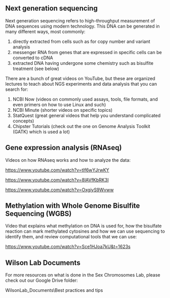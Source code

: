 ## Next generation sequencing
Next generation sequencing refers to high-throughput measurement of DNA sequences
using modern technology.  This DNA can be generated in many different ways, most commonly: 

1) directly extracted from cells such as for copy number and variant analysis
2) messenger RNA from genes that are expressed in specific cells can be converted to cDNA
3) extracted DNA having undergone some chemistry such as bisulfite treatment (see below)

There are a bunch of great videos on YouTube, but these are organized lectures to teach 
about NGS experiments and data analysis that you can search for:
1) NCBI Now (videos on commonly used assays, tools, file formats, and even primers on how to use Linux and such)
2) NCBI Minute (shorter videos on specific topics)
3) StatQuest (great general videos that help you understand complicated concepts)
4) Chipster Tutorials (check out the one on Genome Analysis Toolkit (GATK) which is used a lot)

## Gene expression analysis (RNAseq)
Videos on how RNAseq works and how to analyze the data: 

https://www.youtube.com/watch?v=tlf6wYJrwKY

https://www.youtube.com/watch?v=8lAVfKbRK3I

https://www.youtube.com/watch?v=OxgiyS9Wvww

## Methylation with Whole Genome Bisulfite Sequencing (WGBS)
Video that explains what methylation on DNA is used for, how the bisulfate reaction 
can mark methylated cytosines and how we can use sequencing to identify them, and review
computational tools that we can use:

https://www.youtube.com/watch?v=Sce1HJoa7kU&t=1623s

## Wilson Lab Documents
For more resources on what is done in the Sex Chromosomes Lab, please check out our Google Drive folder:

WilsonLab_Documents\Best practices and tips
